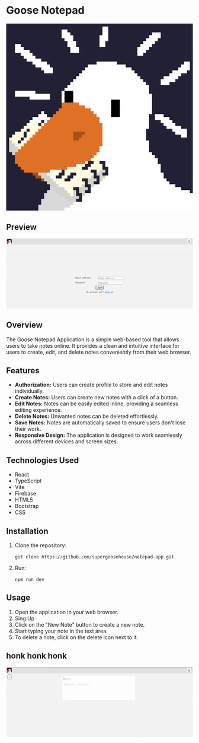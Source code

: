# Goose Notepad

![logo](src/assets/animated_logo.gif)

## Preview

![preview2](/preview/preview2.gif)

## Overview

The Goose Notepad Application is a simple web-based tool that allows users to take notes online. It provides a clean and intuitive interface for users to create, edit, and delete notes conveniently from their web browser.

## Features

- **Authorization:** Users can create profile to store and edit notes individually.
- **Create Notes:** Users can create new notes with a click of a button.
- **Edit Notes:** Notes can be easily edited inline, providing a seamless editing experience.
- **Delete Notes:** Unwanted notes can be deleted effortlessly.
- **Save Notes:** Notes are automatically saved to ensure users don't lose their work.
- **Responsive Design:** The application is designed to work seamlessly across different devices and screen sizes.

## Technologies Used

- React
- TypeScript
- Vite
- Firebase
- HTML5
- Bootstrap
- CSS

## Installation

1. Clone the repository:
   ```shell
   git clone https://github.com/supergoosehouse/notepad-app.git
   ```
2. Run:
   ```shell
   npm run dev
   ```

## Usage

1. Open the application in your web browser.
2. Sing Up
3. Click on the "New Note" button to create a new note.
4. Start typing your note in the text area.
5. To delete a note, click on the delete icon next to it.

## honk honk honk

![preview1](/preview/preview1.gif)
